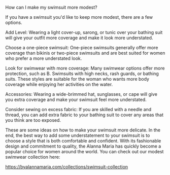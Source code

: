 How can I make my swimsuit more modest?

If you have a swimsuit you'd like to keep more modest, there are a few options.


Add Level:
Wearing a light cover-up, sarong, or tunic over your bathing suit will give your outfit more coverage and make it look more understated.

Choose a one-piece swimsuit:
One-piece swimsuits generally offer more coverage than bikinis or two-piece swimsuits and are best suited for women who prefer a more understated look.

Look for swimwear with more coverage:
Many swimwear options offer more protection, such as B. Swimsuits with high necks, rash guards, or bathing suits. These styles are suitable for the woman who wants more body coverage while enjoying her activities on the water.

Accessories:
Wearing a wide-brimmed hat, sunglasses, or cape will give you extra coverage and make your swimsuit feel more understated.


Consider sewing on excess fabric:
If you are skilled with a needle and thread, you can add extra fabric to your bathing suit to cover any areas that you think are too exposed.

These are some ideas on how to make your swimsuit more delicate. In the end, the best way to add some understatement to your swimsuit is to choose a style that is both comfortable and confident. With its fashionable design and commitment to quality, the Alanna Maria has quickly become a popular choice for women around the world.
You can check out our modest swimwear collection here: 

https://byalannamaria.com/collections/swimsuit-collection
